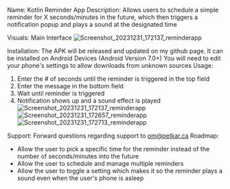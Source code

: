 Name: Kotlin Reminder App
Description: Allows users to schedule a simple reminder for X seconds/minutes in the future, which then triggers a notification popup and plays a sound at the designated time

Visuals: Main Interface
![Screenshot_20231231_172137_reminderapp](https://github.com/om-petkar/reminderapp/assets/16927840/5b10f356-b4ce-4420-b1c0-a069018c7c4a)

Installation: The APK will be released and updated on my github page. It can be installed on Android Devices (Android Version 7.0+)
You will need to edit your phone's settings to allow downloads from unknown sources
Usage:
1. Enter the # of seconds until the reminder is triggered in the top field
2. Enter the message in the bottom field
3. Wait until reminder is triggered
4. Notification shows up and a sound effect is played
![Screenshot_20231231_172137_reminderapp](https://github.com/om-petkar/reminderapp/assets/16927840/c1ba1997-442f-4ae8-aa3c-2c0dd15ccfaf)
![Screenshot_20231231_172657_reminderapp](https://github.com/om-petkar/reminderapp/assets/16927840/0ef51a7e-8d47-4b8f-9e5e-e48cd199f25b)
![Screenshot_20231231_172713_reminderapp](https://github.com/om-petkar/reminderapp/assets/16927840/369080f2-3ea9-46bf-8889-65ab993efe96)

Support: Forward questions regarding support to om@petkar.ca
Roadmap: 
- Allow the user to pick a specific time for the reminder instead of the number of seconds/minutes into the future
- Allow the user to schedule and manage multiple reminders
- Allow the user to toggle a setting which makes it so the reminder plays a sound even when the user's phone is asleep

